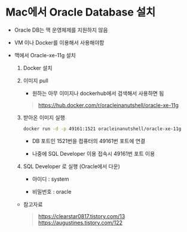 # Mac에서 Oracle Database 설치

- Oracle DB는 맥 운영체제를 지원하지 않음

- VM 이나 Docker를 이용해서 사용해야함

- 맥에서 Oracle-xe-11g 설치

  1. Docker 설치

  2. 이미지 pull

     - 원하는 아무 이미지나 dockerhub에서 검색해서 사용하면 됨

     > https://hub.docker.com/r/oracleinanutshell/oracle-xe-11g

  3. 받아온 이미지 실행

     ```zsh
     docker run -d -p 49161:1521 oracleinanutshell/oracle-xe-11g
     ```

     - DB 포트인 1521번을 컴퓨터의 49161번 포트에 연결

     - 나중에 SQL Developer 이용 접속시 49161번 포트 이용

  4. SQL Developer 로 실행 (Oracle에서 다운)

     - 아이디 : system

     - 비밀번호 : oracle

  - 참고자료

  	> https://clearstar0817.tistory.com/13
  	> https://augustines.tistory.com/122